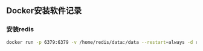 ## Docker安装软件记录

### 安装redis

```sh
docker run -p 6379:6379 -v /home/redis/data:/data --restart=always -d redis redis-server --appendonly yes 
```

